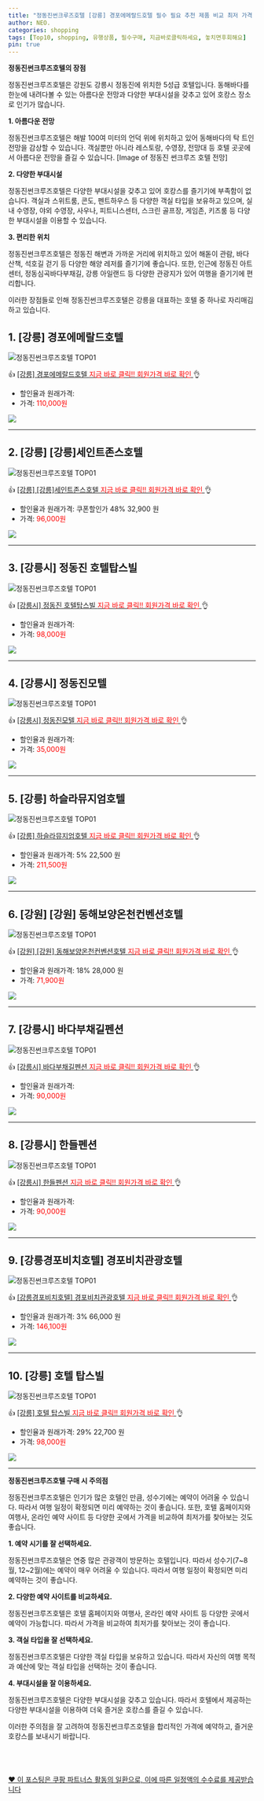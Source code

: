 ```yaml
---
title: "정동진썬크루즈호텔 [강릉] 경포에메랄드호텔 필수 필요 추천 제품 비교 최저 가격 비교 장점 구매 후기 구매평"
author: NEO.
categories: shopping
tags: [Top10, shopping, 유행상품, 필수구매, 지금바로클릭하세요, 놓치면후회해요]
pin: true
---
```

**정동진썬크루즈호텔의 장점**

정동진썬크루즈호텔은 강원도 강릉시 정동진에 위치한 5성급 호텔입니다. 동해바다를 한눈에 내려다볼 수 있는 아름다운 전망과 다양한 부대시설을 갖추고 있어 호캉스 장소로 인기가 많습니다.

**1. 아름다운 전망**

정동진썬크루즈호텔은 해발 100여 미터의 언덕 위에 위치하고 있어 동해바다의 탁 트인 전망을 감상할 수 있습니다. 객실뿐만 아니라 레스토랑, 수영장, 전망대 등 호텔 곳곳에서 아름다운 전망을 즐길 수 있습니다.
[Image of 정동진 썬크루즈 호텔 전망]

**2. 다양한 부대시설**

정동진썬크루즈호텔은 다양한 부대시설을 갖추고 있어 호캉스를 즐기기에 부족함이 없습니다. 객실과 스위트룸, 콘도, 펜트하우스 등 다양한 객실 타입을 보유하고 있으며, 실내 수영장, 야외 수영장, 사우나, 피트니스센터, 스크린 골프장, 게임존, 키즈룸 등 다양한 부대시설을 이용할 수 있습니다.

**3. 편리한 위치**

정동진썬크루즈호텔은 정동진 해변과 가까운 거리에 위치하고 있어 해돋이 관람, 바다 산책, 석호길 걷기 등 다양한 해양 레저를 즐기기에 좋습니다. 또한, 인근에 정동진 아트센터, 정동심곡바다부채길, 강릉 아일랜드 등 다양한 관광지가 있어 여행을 즐기기에 편리합니다.

이러한 장점들로 인해 정동진썬크루즈호텔은 강릉을 대표하는 호텔 중 하나로 자리매김하고 있습니다.

   

## 1. [강릉] 경포에메랄드호텔

![정동진썬크루즈호텔 TOP01](https://thumbnail6.coupangcdn.com/thumbnails/remote/490x490ex/image/travel_reactor/travelSeller/hotel/A00835217/26d6474b-59f3-4840-897f-75b30b6d60d6.jpg)


👍 [[강릉] 경포에메랄드호텔 <font color=red> 지금 바로 클릭!! 회원가격 바로 확인 </font> ](https://link.coupang.com/re/AFFTDP?lptag=AF3617701&subid=GithubCoopas&pageKey=10000000921522&traceid=V0-153&itemId=None&vendorItemId=None) 👌 


- 할인율과 원래가격: 
- 가격: <span style='color:red'>110,000원</span>

[![](/discount_price.png)](https://link.coupang.com/re/AFFTDP?lptag=AF3617701&subid=GithubCoopas&pageKey=10000000921522&traceid=V0-153&itemId=None&vendorItemId=None)

---


   

## 2. [강릉] [강릉]세인트존스호텔 

![정동진썬크루즈호텔 TOP01](https://thumbnail7.coupangcdn.com/thumbnails/remote/490x490ex/image/travel_reactor/travelSeller/hotel/A00007086/240ed1d3-4811-4c83-9b67-fc88cf974341.jpg)


👍 [[강릉] [강릉]세인트존스호텔  <font color=red> 지금 바로 클릭!! 회원가격 바로 확인 </font> ](https://link.coupang.com/re/AFFTDP?lptag=AF3617701&subid=GithubCoopas&pageKey=10000000570032&traceid=V0-153&itemId=None&vendorItemId=None) 👌 


- 할인율과 원래가격: 쿠폰할인가 48%  32,900   원
- 가격: <span style='color:red'>96,000원</span>

[![](/discount_price.png)](https://link.coupang.com/re/AFFTDP?lptag=AF3617701&subid=GithubCoopas&pageKey=10000000570032&traceid=V0-153&itemId=None&vendorItemId=None)

---


   

## 3. [강릉시] 정동진 호텔탑스빌

![정동진썬크루즈호텔 TOP01](https://thumbnail7.coupangcdn.com/thumbnails/remote/490x490ex/image/travel_reactor/static/booking/image/pension/ddnayo/33e0aaba-dce3-4292-857c-a1318f50ee7a.jpg)


👍 [[강릉시] 정동진 호텔탑스빌 <font color=red> 지금 바로 클릭!! 회원가격 바로 확인 </font> ](https://link.coupang.com/re/AFFTDP?lptag=AF3617701&subid=GithubCoopas&pageKey=161398323&traceid=V0-153&itemId=None&vendorItemId=None) 👌 


- 할인율과 원래가격: 
- 가격: <span style='color:red'>98,000원</span>

[![](/discount_price.png)](https://link.coupang.com/re/AFFTDP?lptag=AF3617701&subid=GithubCoopas&pageKey=161398323&traceid=V0-153&itemId=None&vendorItemId=None)

---


   

## 4. [강릉시] 정동진모텔

![정동진썬크루즈호텔 TOP01](https://thumbnail10.coupangcdn.com/thumbnails/remote/490x490ex/image/travel_reactor/static/booking/image/pension/ddnayo/c5cca7ee-0790-447a-88cc-4737b391f2bf.jpg)


👍 [[강릉시] 정동진모텔 <font color=red> 지금 바로 클릭!! 회원가격 바로 확인 </font> ](https://link.coupang.com/re/AFFTDP?lptag=AF3617701&subid=GithubCoopas&pageKey=10000000041720&traceid=V0-153&itemId=None&vendorItemId=None) 👌 


- 할인율과 원래가격: 
- 가격: <span style='color:red'>35,000원</span>

[![](/discount_price.png)](https://link.coupang.com/re/AFFTDP?lptag=AF3617701&subid=GithubCoopas&pageKey=10000000041720&traceid=V0-153&itemId=None&vendorItemId=None)

---


   

## 5. [강릉] 하슬라뮤지엄호텔

![정동진썬크루즈호텔 TOP01](https://thumbnail6.coupangcdn.com/thumbnails/remote/490x490ex/image/travel_reactor/travelSeller/hotel/A00036483/ad05abf1-32c0-4c80-ae25-eb0debdec30f.jpg)


👍 [[강릉] 하슬라뮤지엄호텔 <font color=red> 지금 바로 클릭!! 회원가격 바로 확인 </font> ](https://link.coupang.com/re/AFFTDP?lptag=AF3617701&subid=GithubCoopas&pageKey=84310622&traceid=V0-153&itemId=None&vendorItemId=None) 👌 


- 할인율과 원래가격: 5%  22,500   원
- 가격: <span style='color:red'>211,500원</span>

[![](/discount_price.png)](https://link.coupang.com/re/AFFTDP?lptag=AF3617701&subid=GithubCoopas&pageKey=84310622&traceid=V0-153&itemId=None&vendorItemId=None)

---


   

## 6. [강원] [강원] 동해보양온천컨벤션호텔

![정동진썬크루즈호텔 TOP01](https://thumbnail9.coupangcdn.com/thumbnails/remote/490x490ex/image/travel_reactor/travelSeller/resort/A00007086/f99289b6-7384-4582-9d36-fdc657f73301.jpg)


👍 [[강원] [강원] 동해보양온천컨벤션호텔 <font color=red> 지금 바로 클릭!! 회원가격 바로 확인 </font> ](https://link.coupang.com/re/AFFTDP?lptag=AF3617701&subid=GithubCoopas&pageKey=10000000582212&traceid=V0-153&itemId=None&vendorItemId=None) 👌 


- 할인율과 원래가격: 18%  28,000   원
- 가격: <span style='color:red'>71,900원</span>

[![](/discount_price.png)](https://link.coupang.com/re/AFFTDP?lptag=AF3617701&subid=GithubCoopas&pageKey=10000000582212&traceid=V0-153&itemId=None&vendorItemId=None)

---


   

## 7. [강릉시] 바다부채길펜션

![정동진썬크루즈호텔 TOP01](https://thumbnail10.coupangcdn.com/thumbnails/remote/490x490ex/image/travel_reactor/static/booking/image/pension/ddnayo/5d040587-26a3-4ce1-aa77-d35b788415ca.jpg)


👍 [[강릉시] 바다부채길펜션 <font color=red> 지금 바로 클릭!! 회원가격 바로 확인 </font> ](https://link.coupang.com/re/AFFTDP?lptag=AF3617701&subid=GithubCoopas&pageKey=112925439&traceid=V0-153&itemId=None&vendorItemId=None) 👌 


- 할인율과 원래가격: 
- 가격: <span style='color:red'>90,000원</span>

[![](/discount_price.png)](https://link.coupang.com/re/AFFTDP?lptag=AF3617701&subid=GithubCoopas&pageKey=112925439&traceid=V0-153&itemId=None&vendorItemId=None)

---


   

## 8. [강릉시] 한들펜션

![정동진썬크루즈호텔 TOP01](https://thumbnail7.coupangcdn.com/thumbnails/remote/490x490ex/image/travel_reactor/static/booking/image/pension/ddnayo/70c54497-ee6b-4066-bc30-e5f6d5b3b87e.jpg)


👍 [[강릉시] 한들펜션 <font color=red> 지금 바로 클릭!! 회원가격 바로 확인 </font> ](https://link.coupang.com/re/AFFTDP?lptag=AF3617701&subid=GithubCoopas&pageKey=112891243&traceid=V0-153&itemId=None&vendorItemId=None) 👌 


- 할인율과 원래가격: 
- 가격: <span style='color:red'>90,000원</span>

[![](/discount_price.png)](https://link.coupang.com/re/AFFTDP?lptag=AF3617701&subid=GithubCoopas&pageKey=112891243&traceid=V0-153&itemId=None&vendorItemId=None)

---


   

## 9. [강릉경포비치호텔] 경포비치관광호텔

![정동진썬크루즈호텔 TOP01](https://thumbnail7.coupangcdn.com/thumbnails/remote/490x490ex/image/travel_reactor/travelSeller/hotel/A00023344/c55ab2e6-408c-4b91-b118-2bb55d307bae.jpg)


👍 [[강릉경포비치호텔] 경포비치관광호텔 <font color=red> 지금 바로 클릭!! 회원가격 바로 확인 </font> ](https://link.coupang.com/re/AFFTDP?lptag=AF3617701&subid=GithubCoopas&pageKey=85229733&traceid=V0-153&itemId=None&vendorItemId=None) 👌 


- 할인율과 원래가격: 3%  66,000   원
- 가격: <span style='color:red'>146,100원</span>

[![](/discount_price.png)](https://link.coupang.com/re/AFFTDP?lptag=AF3617701&subid=GithubCoopas&pageKey=85229733&traceid=V0-153&itemId=None&vendorItemId=None)

---


   

## 10. [강릉] 호텔 탑스빌

![정동진썬크루즈호텔 TOP01](https://thumbnail8.coupangcdn.com/thumbnails/remote/490x490ex/image/travel_reactor/travelSeller/hotel/A00162023/65f70ae4-770b-4e28-9dc0-d32a58a4a982.jpg)


👍 [[강릉] 호텔 탑스빌 <font color=red> 지금 바로 클릭!! 회원가격 바로 확인 </font> ](https://link.coupang.com/re/AFFTDP?lptag=AF3617701&subid=GithubCoopas&pageKey=87047022&traceid=V0-153&itemId=None&vendorItemId=None) 👌 


- 할인율과 원래가격: 29%  22,700   원
- 가격: <span style='color:red'>98,000원</span>

[![](/discount_price.png)](https://link.coupang.com/re/AFFTDP?lptag=AF3617701&subid=GithubCoopas&pageKey=87047022&traceid=V0-153&itemId=None&vendorItemId=None)

---
**정동진썬크루즈호텔 구매 시 주의점**

정동진썬크루즈호텔은 인기가 많은 호텔인 만큼, 성수기에는 예약이 어려울 수 있습니다. 따라서 여행 일정이 확정되면 미리 예약하는 것이 좋습니다. 또한, 호텔 홈페이지와 여행사, 온라인 예약 사이트 등 다양한 곳에서 가격을 비교하여 최저가를 찾아보는 것도 좋습니다.

**1. 예약 시기를 잘 선택하세요.**

정동진썬크루즈호텔은 연중 많은 관광객이 방문하는 호텔입니다. 따라서 성수기(7~8월, 12~2월)에는 예약이 매우 어려울 수 있습니다. 따라서 여행 일정이 확정되면 미리 예약하는 것이 좋습니다.

**2. 다양한 예약 사이트를 비교하세요.**

정동진썬크루즈호텔은 호텔 홈페이지와 여행사, 온라인 예약 사이트 등 다양한 곳에서 예약이 가능합니다. 따라서 가격을 비교하여 최저가를 찾아보는 것이 좋습니다.

**3. 객실 타입을 잘 선택하세요.**

정동진썬크루즈호텔은 다양한 객실 타입을 보유하고 있습니다. 따라서 자신의 여행 목적과 예산에 맞는 객실 타입을 선택하는 것이 좋습니다.

**4. 부대시설을 잘 이용하세요.**

정동진썬크루즈호텔은 다양한 부대시설을 갖추고 있습니다. 따라서 호텔에서 제공하는 다양한 부대시설을 이용하여 더욱 즐거운 호캉스를 즐길 수 있습니다.

이러한 주의점을 잘 고려하여 정동진썬크루즈호텔을 합리적인 가격에 예약하고, 즐거운 호캉스를 보내시기 바랍니다.<br><br><br><br><br> [ ❤  이 포스팅은 쿠팡 파트너스 활동의 일환으로, 이에 따른 일정액의 수수료를 제공받습니다](https://link.coupang.com/a/bcEFyh)
